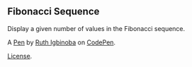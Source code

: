 Fibonacci Sequence
------------------
Display a given number of values in the Fibonacci sequence.

A [Pen](https://codepen.io/Mystique-xo/pen/eYZmJoz) by [Ruth Igbinoba](https://codepen.io/Mystique-xo) on [CodePen](https://codepen.io).

[License](https://codepen.io/Mystique-xo/pen/eYZmJoz/license).